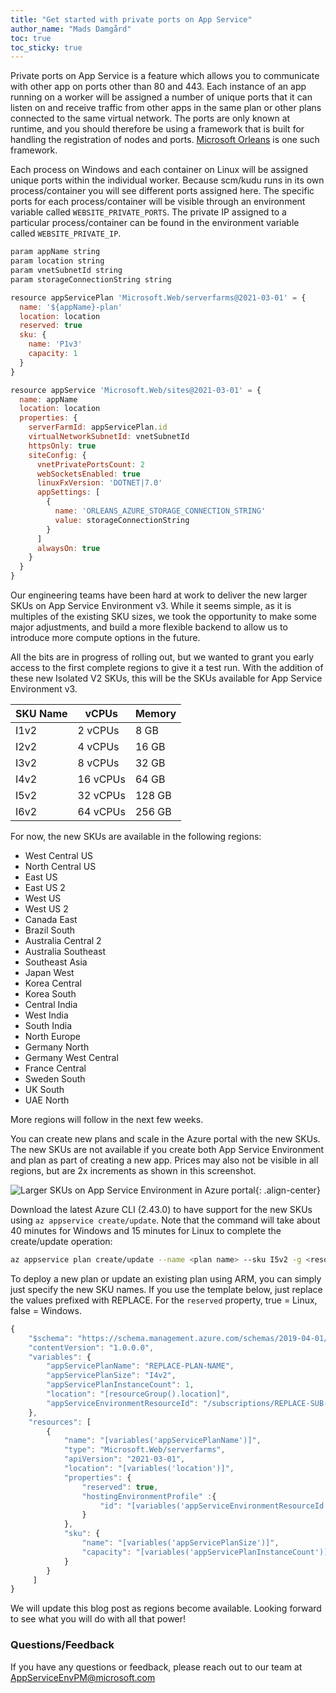 ```yaml
---
title: "Get started with private ports on App Service"
author_name: "Mads Damgård"
toc: true
toc_sticky: true
---
```


Private ports on App Service is a feature which allows you to communicate with other app on ports other than 80 and 443. Each instance of an app running on a worker will be assigned a number of unique ports that it can listen on and receive traffic from other apps in the same plan or other plans connected to the same virtual network. The ports are only known at runtime, and you should therefore be using a framework that is built for handling the registration of nodes and ports. [Microsoft Orleans](https://learn.microsoft.com/dotnet/orleans/overview) is one such framework.

Each process on Windows and each container on Linux will be assigned unique ports within the individual worker. Because scm/kudu runs in its own process/container you will see different ports assigned here. The specific ports for each process/container will be visible through an environment variable called `WEBSITE_PRIVATE_PORTS`. The private IP assigned to a particular process/container can be found in the environment variable called `WEBSITE_PRIVATE_IP`.



```javascript
param appName string
param location string
param vnetSubnetId string
param storageConnectionString string

resource appServicePlan 'Microsoft.Web/serverfarms@2021-03-01' = {
  name: '${appName}-plan'
  location: location
  reserved: true
  sku: {
    name: 'P1v3'
    capacity: 1
  }
}

resource appService 'Microsoft.Web/sites@2021-03-01' = {
  name: appName
  location: location
  properties: {
    serverFarmId: appServicePlan.id
    virtualNetworkSubnetId: vnetSubnetId
    httpsOnly: true
    siteConfig: {
      vnetPrivatePortsCount: 2
      webSocketsEnabled: true
      linuxFxVersion: 'DOTNET|7.0'
      appSettings: [
        {
          name: 'ORLEANS_AZURE_STORAGE_CONNECTION_STRING'
          value: storageConnectionString
        }
      ]
      alwaysOn: true
    }
  }
}
```



Our engineering teams have been hard at work to deliver the new larger SKUs on App Service Environment v3. While it seems simple, as it is multiples of the existing SKU sizes, we took the opportunity to make some major adjustments, and build a more flexible backend to allow us to introduce more compute options in the future.

All the bits are in progress of rolling out, but we wanted to grant you early access to the first complete regions to give it a test run. With the addition of these new Isolated V2 SKUs, this will be the SKUs available for App Service Environment v3.

|  **SKU Name** | **vCPUs** | **Memory** |
|---|---|---|
| I1v2 | 2 vCPUs | 8 GB |
| I2v2 | 4 vCPUs | 16 GB |
| I3v2 | 8 vCPUs | 32 GB |
| I4v2 | 16 vCPUs | 64 GB |
| I5v2 | 32 vCPUs | 128 GB |
| I6v2 | 64 vCPUs | 256 GB |

For now, the new SKUs are available in the following regions:

* West Central US
* North Central US
* East US
* East US 2
* West US
* West US 2
* Canada East
* Brazil South
* Australia Central 2
* Australia Southeast
* Southeast Asia
* Japan West
* Korea Central
* Korea South
* Central India
* West India
* South India
* North Europe
* Germany North
* Germany West Central
* France Central
* Sweden South
* UK South
* UAE North

More regions will follow in the next few weeks.

You can create new plans and scale in the Azure portal with the new SKUs. The new SKUs are not available if you create both App Service Environment and plan as part of creating a new app. Prices may also not be visible in all regions, but are 2x increments as shown in this screenshot.

![Larger SKUs on App Service Environment in Azure portal]({{site.baseurl}}/media/2022/12/ase-larger-skus-portal.png){: .align-center}

Download the latest Azure CLI (2.43.0) to have support for the new SKUs using `az appservice create/update`. Note that the command will take about 40 minutes for Windows and 15 minutes for Linux to complete the create/update operation:

```bash
az appservice plan create/update --name <plan name> --sku I5v2 -g <resource-group-name> -e <ase-name or resource-id>
```

To deploy a new plan or update an existing plan using ARM, you can simply just specify the new SKU names. If you use the template below, just replace the values prefixed with REPLACE. For the `reserved` property, true = Linux, false = Windows.

```javascript
{
    "$schema": "https://schema.management.azure.com/schemas/2019-04-01/deploymentTemplate.json#",
    "contentVersion": "1.0.0.0",
    "variables": {
        "appServicePlanName": "REPLACE-PLAN-NAME",
        "appServicePlanSize": "I4v2",
        "appServicePlanInstanceCount": 1,
        "location": "[resourceGroup().location]",
        "appServiceEnvironmentResourceId": "/subscriptions/REPLACE-SUB-ID/resourceGroups/REPLACE-RG-NAME/providers/Microsoft.Web/hostingEnvironments/REPLACE-ASE-NAME"
    },
    "resources": [
        {
            "name": "[variables('appServicePlanName')]",
            "type": "Microsoft.Web/serverfarms",
            "apiVersion": "2021-03-01",
            "location": "[variables('location')]",
            "properties": {
                "reserved": true,
                "hostingEnvironmentProfile" :{
                    "id": "[variables('appServiceEnvironmentResourceId')]"
                }
            },
            "sku": {
                "name": "[variables('appServicePlanSize')]",
                "capacity": "[variables('appServicePlanInstanceCount')]"
            }
        }
     ]
}
```

We will update this blog post as regions become available. Looking forward to see what you will do with all that power!

### Questions/Feedback

If you have any questions or feedback, please reach out to our team at [AppServiceEnvPM@microsoft.com](mailto:appserviceenvpm@microsoft.com)

